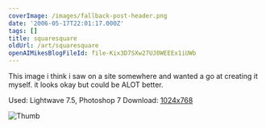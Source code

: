 ```yaml
---
coverImage: /images/fallback-post-header.png
date: '2006-05-17T22:01:17.000Z'
tags: []
title: squaresquare
oldUrl: /art/squaresquare
openAIMikesBlogFileId: file-Kix3D7SXw27UJ0WEEEx1iUWb
---
```


This image i think i saw on a site somewhere and wanted a go at creating it myself. it looks okay but could be ALOT better.

Used: Lightwave 7.5, Photoshop 7
Download: [1024x768](https://www.mikecann.blog/Images/Art-Full/squaresquare.jpg)

![Thumb](https://www.mikecann.blog/Images/Art-Thumbs/squaresquare.gif "Thumb")
